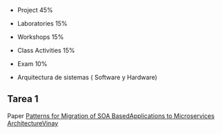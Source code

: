 
* Project 45%
* Laboratories 15%
* Workshops 15%
* Class Activities 15%
* Exam 10%

* Arquitectura de sistemas ( Software y Hardware)

## Tarea 1
Paper [Patterns for Migration of SOA BasedApplications to Microservices ArchitectureVinay](https://journals.riverpublishers.com/index.php/JWE/article/view/4871/7119)
